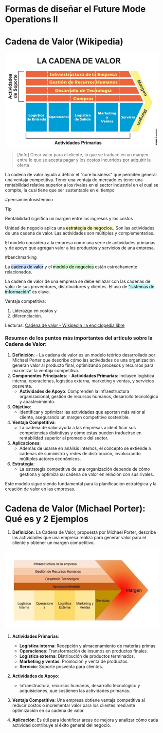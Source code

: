 # Formas de diseñar el Future Mode Operations II

# Cadena de Valor (Wikipedia)

![](../../../images/cadena_de_valor.jpg)

>[!info] 
Crear valor para el cliente, lo que se traduce en un margen entre lo que se acepta pagar y los costos incurridos por adquirir la oferta

La cadena de valor ayuda a definir el "core business" que permiten generar una ventaja competitiva. Tener una ventaja de mercado es tener una rentabilidad relativa superior a los rivales en el sector industrial en el cual se compite, la cual tiene que ser sustentable en el tiempo

#pensamientosistemico

>[!tip]
>​Rentabilidad significa un margen entre los ingresos y los costos

Unidad de negocio aplica una <mark style="background: #FFF3A3A6;">estrategia de negocios.</mark>. Son las actividades de una cadena de valor. Las actividades son múltiples y complementarias.

El modelo considera a la empresa como una serie de actividades primarias y de apoyo que agregan valor a los productos y servicios de una empresa.

#benchmarking

La <mark style="background: #ADCCFFA6;">cadena de valor</mark>  y el <mark style="background: #BBFABBA6;">modelo de negocios</mark> están estrechamente relacionados.

La cadena de valor de una empresa se debe enlazar con las cadenas de valor de sus proveedores, distribuidores y clientes. El uso de <mark style="background: #ABF7F7A6;">"sistemas de información"</mark> es clave.

Ventaja competitiva: 
 1. Liderazgo en costos y 
 2. diferenciación.


Lecturas: [Cadena de valor - Wikipedia, la enciclopedia libre](https://es.wikipedia.org/wiki/Cadena_de_valor)

### Resumen de los puntos más importantes del artículo sobre la **Cadena de Valor**:

1. **Definición**:
        - La cadena de valor es un modelo teórico desarrollado por Michael Porter que describe cómo las actividades de una organización generan valor al producto final, optimizando procesos y recursos para maximizar la ventaja competitiva.
2. **Componentes Principales**:
       - **Actividades Primarias**: Incluyen logística interna, operaciones, logística externa, marketing y ventas, y servicios posventa.
    - **Actividades de Apoyo**: Comprenden la infraestructura organizacional, gestión de recursos humanos, desarrollo tecnológico y abastecimiento.
3. **Objetivo**:
    - Identificar y optimizar las actividades que aportan más valor al cliente, asegurando un margen competitivo sostenible.
4. **Ventaja Competitiva**:
    - La cadena de valor ayuda a las empresas a identificar sus competencias distintivas y cómo estas pueden traducirse en rentabilidad superior al promedio del sector.
5. **Aplicaciones**:
    - Además de usarse en análisis internos, el concepto se extiende a cadenas de suministro y redes de distribución, involucrando múltiples actores económicos.
6. **Estrategia**:
    - La estrategia competitiva de una organización depende de cómo gestiona y optimiza su cadena de valor en relación con sus rivales.

Este modelo sigue siendo fundamental para la planificación estratégica y la creación de valor en las empresas.


# Cadena de Valor (Michael Porter): Qué es y 2 Ejemplos

1. **Definición**: La Cadena de Valor, propuesta por Michael Porter, describe las actividades que una empresa realiza para generar valor para el cliente y obtener un margen competitivo.

![](../../../images/cadena_valor_porter.png)

1. **Actividades Primarias**:
    
    - **Logística interna**: Recepción y almacenamiento de materias primas.
    - **Operaciones**: Transformación de insumos en productos finales.
    - **Logística externa**: Distribución de productos terminados.
    - **Marketing y ventas**: Promoción y venta de productos.
    - **Servicio**: Soporte posventa para clientes.
3. **Actividades de Apoyo**:
    
    - Infraestructura, recursos humanos, desarrollo tecnológico y adquisiciones, que sostienen las actividades primarias.
4. **Ventaja Competitiva**: Una empresa obtiene ventaja competitiva al reducir costos o incrementar valor para los clientes mediante optimización en su cadena de valor.
    
5. **Aplicación**: Es útil para identificar áreas de mejora y analizar cómo cada actividad contribuye al éxito general del negocio.